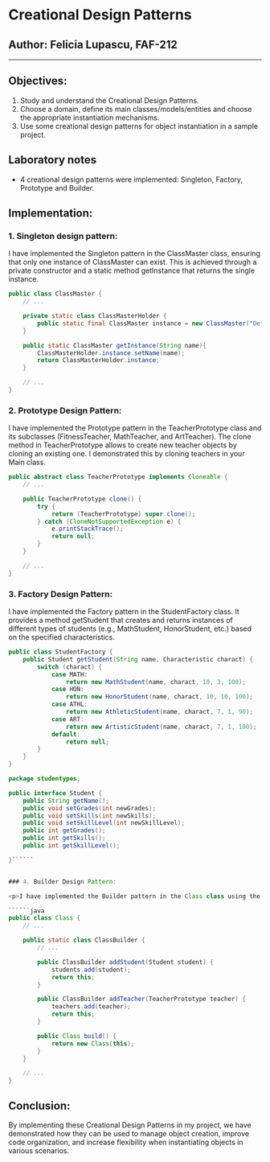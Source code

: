 # Creational Design Patterns


## Author: Felicia Lupascu, FAF-212

----

## Objectives:
1. Study and understand the Creational Design Patterns.
2. Choose a domain, define its main classes/models/entities and choose the appropriate instantiation mechanisms.
3. Use some creational design patterns for object instantiation in a sample project.

## Laboratory notes


* 4 creational design patterns were implemented: Singleton, Factory, Prototype and Builder.

## Implementation:

### 1. Singleton design pattern:
<p>I have implemented the Singleton pattern in the ClassMaster class, ensuring that only one instance of ClassMaster can exist. This is achieved through a private constructor and a static method getInstance that returns the single instance. </p>

``````java
public class ClassMaster {
    // ...

    private static class ClassMasterHolder {
        public static final ClassMaster instance = new ClassMaster("Default name");
    }

    public static ClassMaster getInstance(String name){
        ClassMasterHolder.instance.setName(name);
        return ClassMasterHolder.instance;
    }

    // ...
}
``````


### 2. Prototype Design Pattern:
<p> I have implemented the Prototype pattern in the TeacherPrototype class and its subclasses (FitnessTeacher, MathTeacher, and ArtTeacher). The clone method in TeacherPrototype allows to create new teacher objects by cloning an existing one. I demonstrated this by cloning teachers in your Main class. </p>

``````java
public abstract class TeacherPrototype implements Cloneable {
    // ...

    public TeacherPrototype clone() {
        try {
            return (TeacherPrototype) super.clone();
        } catch (CloneNotSupportedException e) {
            e.printStackTrace();
            return null;
        }
    }

    // ...
}
``````

### 3. Factory Design Pattern:
<p>I have implemented the Factory pattern in the StudentFactory class. It provides a method getStudent that creates and returns instances of different types of students (e.g., MathStudent, HonorStudent, etc.) based on the specified characteristics. </p>

``````java
public class StudentFactory {
    public Student getStudent(String name, Characteristic charact) {
        switch (charact) {
            case MATH:
                return new MathStudent(name, charact, 10, 3, 100);
            case HON:
                return new HonorStudent(name, charact, 10, 10, 100);
            case ATHL:
                return new AthleticStudent(name, charact, 7, 1, 90);
            case ART:
                return new ArtisticStudent(name, charact, 7, 1, 100);
            default:
                return null;
        }
    }
}
``````

``````java
package studentypes;

public interface Student {
    public String getName();
    public void setGrades(int newGrades);
    public void setSkills(int newSkills);
    public void setSkillLevel(int newSkillLevel);
    public int getGrades();
    public int getSkills();
    public int getSkillLevel();

}``````


### 4. Builder Design Pattern:

<p>I have implemented the Builder pattern in the Class class using the nested ClassBuilder class. It allows  to construct complex Class objects with various attributes (e.g., students and teachers) step by step and then build the final object. </p>

``````java
public class Class {
    // ...

    public static class ClassBuilder {
        // ...

        public ClassBuilder addStudent(Student student) {
            students.add(student);
            return this;
        }

        public ClassBuilder addTeacher(TeacherPrototype teacher) {
            teachers.add(teacher);
            return this;
        }

        public Class build() {
            return new Class(this);
        }
    }

    // ...
}
``````

## Conclusion:

By implementing these Creational Design Patterns in my project, we have demonstrated how they can be used to manage object creation, improve code organization, and increase flexibility when instantiating objects in various scenarios.